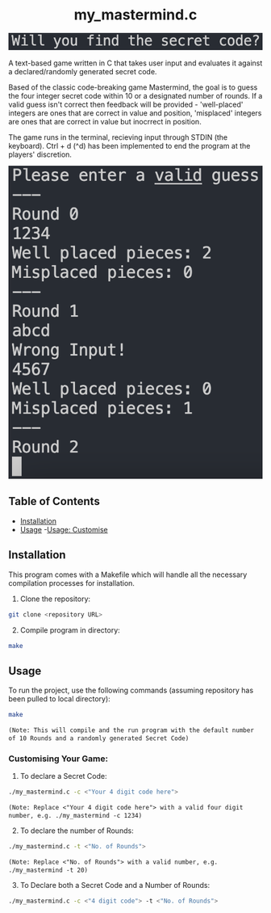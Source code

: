 # <h1 align="center" >my_mastermind.c</h1>

![Alt Text - "Will you find the secret code?" The opening line of the game](./screenshots/Screenshot_1.png)

A text-based game written in C that takes user input and evaluates it against a declared/randomly generated secret code. 

Based of the classic code-breaking game Mastermind, the goal is to guess the four integer secret code within 10 or a designated number of rounds. If a valid guess isn't correct then feedback will be provided - 'well-placed' integers are ones that are correct in value and position, 'misplaced' integers are ones that are correct in value but inocrrect in position.

The game runs in the terminal, recieving input through STDIN (the keyboard). Ctrl + d (^d) has been implemented to end the program at the players' discretion. 

![Alt Text - A screenshot of the game running, specifically the text prompts in the terminal](./screenshots/Screenshot_2.png)

## Table of Contents
- [Installation](#installation)
- [Usage](#usage)
    -[Usage: Customise](#customising-your-game)

## Installation

This program comes with a Makefile which will handle all the necessary compilation processes for installation.

1. Clone the repository:
```bash
git clone <repository URL>
```

2. Compile program in directory:
```bash
make
```

## Usage

To run the project, use the following commands (assuming repository has been pulled to local directory):

```bash
make
```
    (Note: This will compile and the run program with the default number of 10 Rounds and a randomly generated Secret Code)

### Customising Your Game:

1. To declare a Secret Code:

```bash
./my_mastermind.c -c <"Your 4 digit code here">
```
    (Note: Replace <"Your 4 digit code here"> with a valid four digit number, e.g. ./my_mastermind -c 1234)


2. To declare the number of Rounds:

```bash
./my_mastermind.c -t <"No. of Rounds">
```

    (Note: Replace <"No. of Rounds"> with a valid number, e.g. ./my_mastermind -t 20)


3. To Declare both a Secret Code and a Number of Rounds:

```bash
./my_mastermind.c -c <"4 digit code"> -t <"No. of Rounds">
```